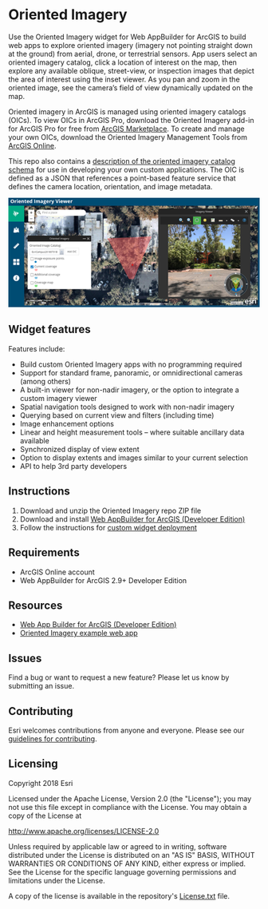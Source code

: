 # Oriented Imagery

Use the Oriented Imagery widget for Web AppBuilder for ArcGIS to build web apps to explore oriented imagery (imagery not pointing straight down at the ground) from aerial, drone, or terrestrial sensors. App users select an oriented imagery catalog, click a location of interest on the map, then explore any available oblique, street-view, or inspection images that depict the area of interest using the inset viewer. As you pan and zoom in the oriented image, see the camera’s field of view dynamically updated on the map. 

Oriented imagery in ArcGIS is managed using oriented imagery catalogs (OICs). To view OICs in ArcGIS Pro, download the Oriented Imagery add-in for ArcGIS Pro for free from [ArcGIS Marketplace](https://marketplace.arcgis.com/listing.html?id=19b5028e59c141239d0a262117639f81). To create and manage your own OICs, download the Oriented Imagery Management Tools from [ArcGIS Online](https://www.arcgis.com/home/item.html?id=36ee0bbedca64a5a8b68d7c69ab51728).

This repo also contains a [description of the oriented imagery catalog schema](https://github.com/ArcGIS/oriented-imagery/blob/master/OrientedImageryCatalog_Schema/Oriented%20Imagery%20Catalog_Schema%20Documentation.pdf) for use in developing your own custom applications. The OIC is defined as a JSON that references a point-based feature service that defines the camera location, orientation, and image metadata. 

![App](Images/OrientedImageryExampleApp.png)

## Widget features

Features include:
* Build custom Oriented Imagery apps with no programming required
* Support for standard frame, panoramic, or omnidirectional cameras (among others) 
* A built-in viewer for non-nadir imagery, or the option to integrate a custom imagery viewer
* Spatial navigation tools designed to work with non-nadir imagery
* Querying based on current view and filters (including time)
* Image enhancement options
* Linear and height measurement tools – where suitable ancillary data available
* Synchronized display of view extent
* Option to display extents and images similar to your current selection
* API to help 3rd party developers


## Instructions

1. Download and unzip the Oriented Imagery repo ZIP file
2. Download and install [Web AppBuilder for ArcGIS (Developer Edition)](https://developers.arcgis.com/web-appbuilder/guide/getstarted.htm)
3. Follow the instructions for [custom widget deployment](https://developers.arcgis.com/web-appbuilder/guide/deploy-custom-widget-and-theme.htm) 

## Requirements

* ArcGIS Online account
* Web AppBuilder for ArcGIS 2.9+ Developer Edition

## Resources

* [Web App Builder for ArcGIS (Developer Edition)](https://developers.arcgis.com/web-appbuilder/)
* [Oriented Imagery example web app](https://www.esriurl.com/orientedimageryapp)

## Issues

Find a bug or want to request a new feature?  Please let us know by submitting an issue.

## Contributing

Esri welcomes contributions from anyone and everyone. Please see our [guidelines for contributing](https://github.com/esri/contributing).

## Licensing
Copyright 2018 Esri

Licensed under the Apache License, Version 2.0 (the "License");
you may not use this file except in compliance with the License.
You may obtain a copy of the License at

   http://www.apache.org/licenses/LICENSE-2.0

Unless required by applicable law or agreed to in writing, software
distributed under the License is distributed on an "AS IS" BASIS,
WITHOUT WARRANTIES OR CONDITIONS OF ANY KIND, either express or implied.
See the License for the specific language governing permissions and
limitations under the License.

A copy of the license is available in the repository's [License.txt](License.txt?raw=true) file.



